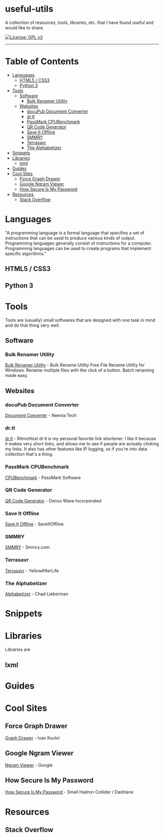 # useful-utils
A collection of resources, tools, libraries, etc. that I have found useful and would like to share.

[![License: GPL v3](https://img.shields.io/badge/license-GPLv3.0-blue.svg)](http://www.gnu.org/licenses/gpl-3.0)

--------------------

# Table of Contents

  - [Languages](#languages)
    - [HTML5 / CSS3](#html5--css3)
    - [Python 3](#python-3)
  - [Tools](#tools)
    - [Software](#software)
      - [Bulk Renamer Utility](#bulk-renamer-utility)
	- [Websites](#websites)
	  - [docuPub Document Converter](#docupub-document-converter)
	  - [dr.tl](#drtl)
	  - [PassMark CPUBenchmark](#passmark-cpubenchmark)
	  - [QR Code Generator](#qr-code-generator)
      - [Save It Offline](#save-it-offline)
      - [SMMRY](#smmry)
	  - [Terrasavr](#terrasavr)
      - [The Alphabetizer](#the-alphabetizer)
  - [Snippets](#snippets)
  - [Libraries](#libraries)
    - [lxml](#lxml)
  - [Guides](#guides)
  - [Cool Sites](#cool-sites)
    - [Force Graph Drawer](#force-graph-drawer)
    - [Google Ngram Viewer](#google-ngram-viewer)
	- [How Secure Is My Password](#how-secure-is-my-password)
  - [Resources](#resources)
    - [Stack Overflow](#stack-overflow)


# Languages
"A programming language is a formal language that specifies a set of instructions that can be used to produce various kinds of output. Programming languages generally consist of instructions for a computer. Programming languages can be used to create programs that implement specific algorithms."

## HTML5 / CSS3


## Python 3


# Tools
Tools are (usually) small softwares that are designed with one task in mind and do that thing very well.

## Software

### Bulk Renamer Utility
[Bulk Renamer Utility](http://www.bulkrenameutility.co.uk/Main_Intro.php) - Bulk Rename Utility
Free File Rename Utility for Windows. Rename multiple files with the click of a button. Batch renaming made easy.

## Websites

### docuPub Document Converter
[Document Converter](#https://docupub.com/pdfconvert/) - Neevia Tech

### dr.tl
[dr.tl](http://dr.tl/) - RitmoHost
dr.tl is my personal favorite link shortener.
I like it because it makes very short links, and allows me to see if people are actually clicking my links.
It also has other features like IP logging, so if you're into data collection that's a thing.

### PassMark CPUBenchmark
[CPUBenchmark](https://www.cpubenchmark.net/) - PassMark Software

### QR Code Generator
[QR Code Generator](http://www.qr-code-generator.com/) - Denso Wave Incorporated

### Save It Offline
[Save It Offline](http://www.saveitoffline.com/) - SaveItOffline

### SMMRY
[SMMRY](http://smmry.com/) - Smmry.com

### Terrasavr
[Terrasavr](http://yal.cc/r/terrasavr/) - YellowAfterLife

### The Alphabetizer
[Alphabetizer](http://alphabetizer.flap.tv/) - Chad Lieberman


# Snippets


# Libraries
Libraries are 

## lxml


# Guides


# Cool Sites

## Force Graph Drawer
[Graph Drawer](http://g.ivank.net) - Ivan Kuckir

## Google Ngram Viewer
[Ngram Viewer](https://books.google.com/ngrams) - Google

## How Secure Is My Password
[How Secure Is My Password](https://howsecureismypassword.net/) - Small Hadron Collider / Dashlane


# Resources

## Stack Overflow
